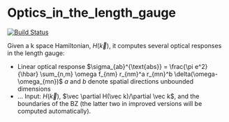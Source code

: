 # Optics_in_the_length_gauge

[![Build Status](https://github.com/fernandopenaranda/Optics_in_the_length_gauge.jl/actions/workflows/CI.yml/badge.svg?branch=main)](https://github.com/fernandopenaranda/Optics_in_the_length_gauge.jl/actions/workflows/CI.yml?query=branch%3Amain)

Given a k space Hamiltonian, $H(\vec k)$, it computes several optical responses in the length gauge:
+ Linear optical response
    $\sigma_{ab}^{\text{abs}} = \frac{\pi e^2}{\hbar} \sum_{n,m} \omega f_{nm} r_{nm}^a r_{mn}^b \delta(\omega-\omega_{mn})$
    $a$ and $b$ denote spatial directions unbounded dimensions 
+ ...
Input: $H(\vec k)$, $\vec \partial H(\vec k)/\partial \vec k$, and the boundaries of the BZ (the latter two in improved versions will be computed automatically).